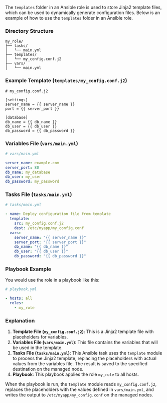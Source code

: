 The `templates` folder in an Ansible role is used to store Jinja2 template files, which can be used to dynamically generate configuration files. Below is an example of how to use the `templates` folder in an Ansible role.

### Directory Structure
```
my_role/
├── tasks/
│   └── main.yml
├── templates/
│   └── my_config.conf.j2
├── vars/
│   └── main.yml
```

### Example Template (`templates/my_config.conf.j2`)
```jinja
# my_config.conf.j2

[settings]
server_name = {{ server_name }}
port = {{ server_port }}

[database]
db_name = {{ db_name }}
db_user = {{ db_user }}
db_password = {{ db_password }}
```

### Variables File (`vars/main.yml`)
```yaml
# vars/main.yml

server_name: example.com
server_port: 80
db_name: my_database
db_user: my_user
db_password: my_password
```

### Tasks File (`tasks/main.yml`)
```yaml
# tasks/main.yml

- name: Deploy configuration file from template
  template:
    src: my_config.conf.j2
    dest: /etc/myapp/my_config.conf
  vars:
    server_name: "{{ server_name }}"
    server_port: "{{ server_port }}"
    db_name: "{{ db_name }}"
    db_user: "{{ db_user }}"
    db_password: "{{ db_password }}"
```

### Playbook Example
You would use the role in a playbook like this:

```yaml
# playbook.yml

- hosts: all
  roles:
    - my_role
```

### Explanation
1. **Template File (`my_config.conf.j2`)**: This is a Jinja2 template file with placeholders for variables.
2. **Variables File (`vars/main.yml`)**: This file contains the variables that will be used in the template.
3. **Tasks File (`tasks/main.yml`)**: This Ansible task uses the `template` module to process the Jinja2 template, replacing the placeholders with actual values from the variables file. The result is saved to the specified destination on the managed node.
4. **Playbook**: This playbook applies the role `my_role` to all hosts.

When the playbook is run, the `template` module reads `my_config.conf.j2`, replaces the placeholders with the values defined in `vars/main.yml`, and writes the output to `/etc/myapp/my_config.conf` on the managed nodes.